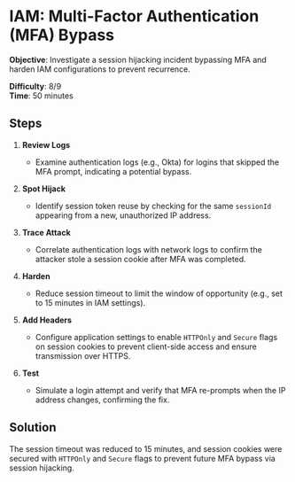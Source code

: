 
# IAM: Multi-Factor Authentication (MFA) Bypass

**Objective**: Investigate a session hijacking incident bypassing MFA and harden IAM configurations to prevent recurrence.

**Difficulty**: 8/9  
**Time**: 50 minutes

## Steps

1. **Review Logs**  
   - Examine authentication logs (e.g., Okta) for logins that skipped the MFA prompt, indicating a potential bypass.

2. **Spot Hijack**  
   - Identify session token reuse by checking for the same `sessionId` appearing from a new, unauthorized IP address.

3. **Trace Attack**  
   - Correlate authentication logs with network logs to confirm the attacker stole a session cookie after MFA was completed.

4. **Harden**  
   - Reduce session timeout to limit the window of opportunity (e.g., set to 15 minutes in IAM settings).

5. **Add Headers**  
   - Configure application settings to enable `HTTPOnly` and `Secure` flags on session cookies to prevent client-side access and ensure transmission over HTTPS.

6. **Test**  
   - Simulate a login attempt and verify that MFA re-prompts when the IP address changes, confirming the fix.

## Solution

The session timeout was reduced to 15 minutes, and session cookies were secured with `HTTPOnly` and `Secure` flags to prevent future MFA bypass via session hijacking.
